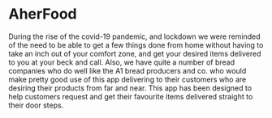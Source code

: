 # AherFood
 During the rise of the covid-19 pandemic, and lockdown we were reminded of the need to be able to get a few things done from home without having to take an inch out of your comfort zone, and get your desired items delivered to you at your beck and call. Also, we have quite a number of bread companies who do well like the A1 bread producers and co. who would make pretty good use of this app delivering to their customers who are desiring their products from far and near. This app has been designed to help customers request and get their favourite items delivered straight to their door steps.
